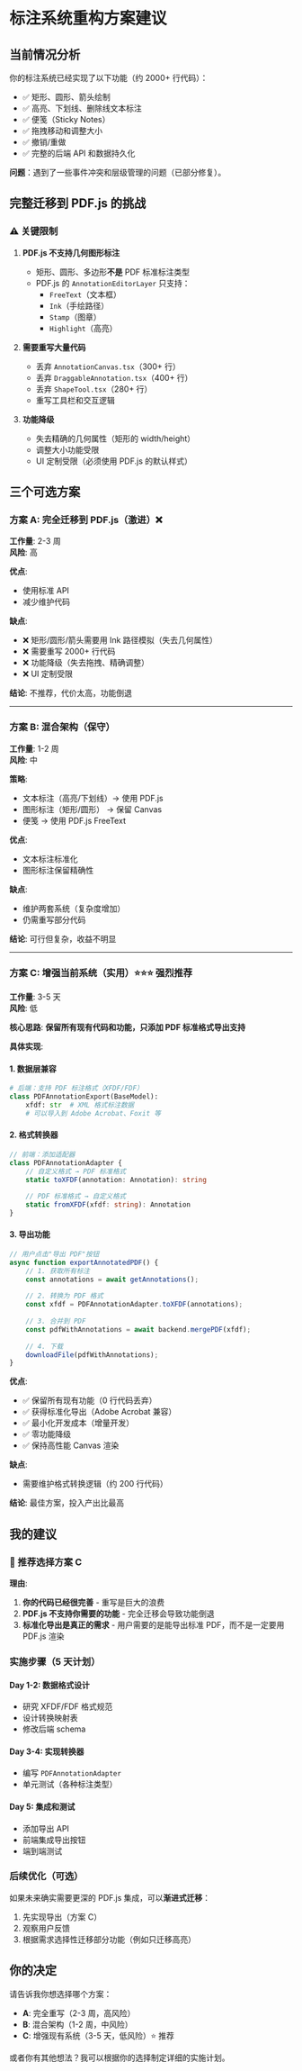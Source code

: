 # 标注系统重构方案建议

## 当前情况分析

你的标注系统已经实现了以下功能（约 2000+ 行代码）：
- ✅ 矩形、圆形、箭头绘制
- ✅ 高亮、下划线、删除线文本标注
- ✅ 便笺（Sticky Notes）
- ✅ 拖拽移动和调整大小
- ✅ 撤销/重做
- ✅ 完整的后端 API 和数据持久化

**问题**：遇到了一些事件冲突和层级管理的问题（已部分修复）。

## 完整迁移到 PDF.js 的挑战

### ⚠️ 关键限制

1. **PDF.js 不支持几何图形标注**
   - 矩形、圆形、多边形**不是** PDF 标准标注类型
   - PDF.js 的 `AnnotationEditorLayer` 只支持：
     - `FreeText`（文本框）
     - `Ink`（手绘路径）
     - `Stamp`（图章）
     - `Highlight`（高亮）

2. **需要重写大量代码**
   - 丢弃 `AnnotationCanvas.tsx`（300+ 行）
   - 丢弃 `DraggableAnnotation.tsx`（400+ 行）
   - 丢弃 `ShapeTool.tsx`（280+ 行）
   - 重写工具栏和交互逻辑

3. **功能降级**
   - 失去精确的几何属性（矩形的 width/height）
   - 调整大小功能受限
   - UI 定制受限（必须使用 PDF.js 的默认样式）

## 三个可选方案

### 方案 A: 完全迁移到 PDF.js（激进）❌

**工作量**: 2-3 周  
**风险**: 高  

**优点**:
- 使用标准 API
- 减少维护代码

**缺点**:
- ❌ 矩形/圆形/箭头需要用 Ink 路径模拟（失去几何属性）
- ❌ 需要重写 2000+ 行代码
- ❌ 功能降级（失去拖拽、精确调整）
- ❌ UI 定制受限

**结论**: 不推荐，代价太高，功能倒退

---

### 方案 B: 混合架构（保守）

**工作量**: 1-2 周  
**风险**: 中  

**策略**:
- 文本标注（高亮/下划线）→ 使用 PDF.js
- 图形标注（矩形/圆形） → 保留 Canvas
- 便笺 → 使用 PDF.js FreeText

**优点**:
- 文本标注标准化
- 图形标注保留精确性

**缺点**:
- 维护两套系统（复杂度增加）
- 仍需重写部分代码

**结论**: 可行但复杂，收益不明显

---

### 方案 C: 增强当前系统（实用）⭐⭐⭐ **强烈推荐**

**工作量**: 3-5 天  
**风险**: 低  

**核心思路**: 
**保留所有现有代码和功能，只添加 PDF 标准格式导出支持**

**具体实现**:

#### 1. 数据层兼容
```python
# 后端：支持 PDF 标注格式（XFDF/FDF）
class PDFAnnotationExport(BaseModel):
    xfdf: str  # XML 格式标注数据
    # 可以导入到 Adobe Acrobat、Foxit 等
```

#### 2. 格式转换器
```typescript
// 前端：添加适配器
class PDFAnnotationAdapter {
    // 自定义格式 → PDF 标准格式
    static toXFDF(annotation: Annotation): string
    
    // PDF 标准格式 → 自定义格式
    static fromXFDF(xfdf: string): Annotation
}
```

#### 3. 导出功能
```typescript
// 用户点击"导出 PDF"按钮
async function exportAnnotatedPDF() {
    // 1. 获取所有标注
    const annotations = await getAnnotations();
    
    // 2. 转换为 PDF 格式
    const xfdf = PDFAnnotationAdapter.toXFDF(annotations);
    
    // 3. 合并到 PDF
    const pdfWithAnnotations = await backend.mergePDF(xfdf);
    
    // 4. 下载
    downloadFile(pdfWithAnnotations);
}
```

**优点**:
- ✅ 保留所有现有功能（0 行代码丢弃）
- ✅ 获得标准化导出（Adobe Acrobat 兼容）
- ✅ 最小化开发成本（增量开发）
- ✅ 零功能降级
- ✅ 保持高性能 Canvas 渲染

**缺点**:
- 需要维护格式转换逻辑（约 200 行代码）

**结论**: 最佳方案，投入产出比最高

## 我的建议

### 🎯 推荐选择方案 C

**理由**:

1. **你的代码已经很完善** - 重写是巨大的浪费
2. **PDF.js 不支持你需要的功能** - 完全迁移会导致功能倒退
3. **标准化导出是真正的需求** - 用户需要的是能导出标准 PDF，而不是一定要用 PDF.js 渲染

### 实施步骤（5 天计划）

#### Day 1-2: 数据格式设计
- 研究 XFDF/FDF 格式规范
- 设计转换映射表
- 修改后端 schema

#### Day 3-4: 实现转换器
- 编写 `PDFAnnotationAdapter`
- 单元测试（各种标注类型）

#### Day 5: 集成和测试
- 添加导出 API
- 前端集成导出按钮
- 端到端测试

### 后续优化（可选）

如果未来确实需要更深的 PDF.js 集成，可以**渐进式迁移**：
1. 先实现导出（方案 C）
2. 观察用户反馈
3. 根据需求选择性迁移部分功能（例如只迁移高亮）

## 你的决定

请告诉我你想选择哪个方案：

- **A**: 完全重写（2-3 周，高风险）
- **B**: 混合架构（1-2 周，中风险）  
- **C**: 增强现有系统（3-5 天，低风险）⭐ 推荐

或者你有其他想法？我可以根据你的选择制定详细的实施计划。
